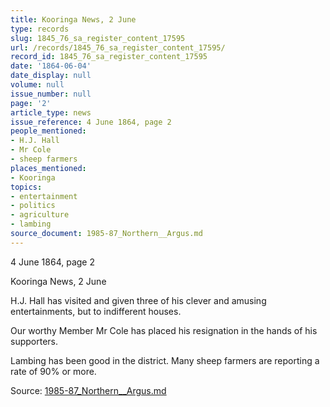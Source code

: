 ```yaml
---
title: Kooringa News, 2 June
type: records
slug: 1845_76_sa_register_content_17595
url: /records/1845_76_sa_register_content_17595/
record_id: 1845_76_sa_register_content_17595
date: '1864-06-04'
date_display: null
volume: null
issue_number: null
page: '2'
article_type: news
issue_reference: 4 June 1864, page 2
people_mentioned:
- H.J. Hall
- Mr Cole
- sheep farmers
places_mentioned:
- Kooringa
topics:
- entertainment
- politics
- agriculture
- lambing
source_document: 1985-87_Northern__Argus.md
---
```


4 June 1864, page 2

Kooringa News, 2 June

H.J. Hall has visited and given three of his clever and amusing entertainments, but to indifferent houses.

Our worthy Member Mr Cole has placed his resignation in the hands of his supporters.

Lambing has been good in the district.  Many sheep farmers are reporting a rate of 90% or more.


Source: [1985-87_Northern__Argus.md](/downloads/markdown/1985-87_Northern__Argus.md)
